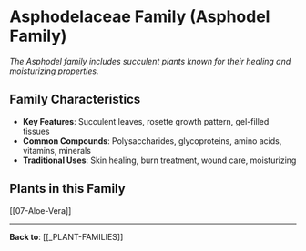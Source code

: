 # Asphodelaceae Family (Asphodel Family)

*The Asphodel family includes succulent plants known for their healing and moisturizing properties.*

## Family Characteristics
- **Key Features**: Succulent leaves, rosette growth pattern, gel-filled tissues
- **Common Compounds**: Polysaccharides, glycoproteins, amino acids, vitamins, minerals
- **Traditional Uses**: Skin healing, burn treatment, wound care, moisturizing

## Plants in this Family

[[07-Aloe-Vera]]

---

**Back to**: [[_PLANT-FAMILIES]]